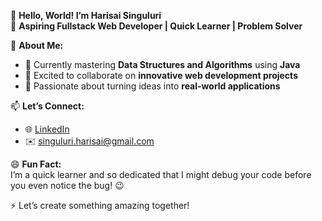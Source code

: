 👋 **Hello, World! I’m Harisai Singuluri**  
🚀 **Aspiring Fullstack Web Developer | Quick Learner | Problem Solver**  

🌟 **About Me:**  
- 🌱 Currently mastering **Data Structures and Algorithms** using **Java**  
- 💞️ Excited to collaborate on **innovative web development projects**  
- 🎯 Passionate about turning ideas into **real-world applications**  

📫 **Let’s Connect:**  
- 🌐 [LinkedIn](https://www.linkedin.com/in/singuluri-harisai/)  
- ✉️ singuluri.harisai@gmail.com  

😄 **Fun Fact:**  
I’m a quick learner and so dedicated that I might debug your code before you even notice the bug! 😉  

⚡ Let’s create something amazing together!  
